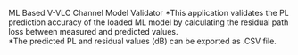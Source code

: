 ML Based V-VLC Channel Model Validator 
*This application validates the PL prediction accuracy of the loaded ML model by calculating the residual path loss between measured and predicted values.\
*The predicted PL and residual values (dB) can be exported as .CSV file.  
